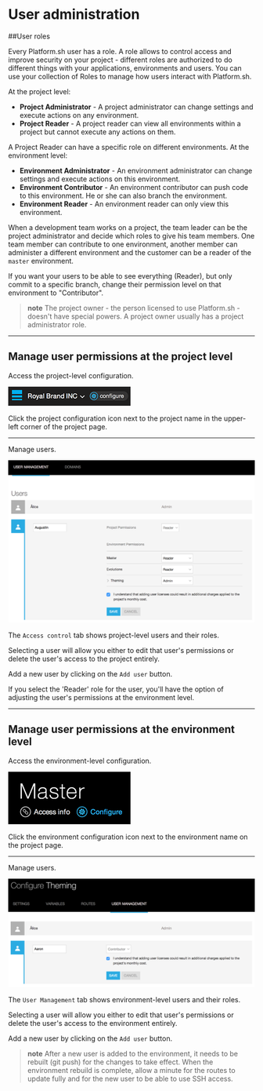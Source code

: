 # User administration

##User roles

Every Platform.sh user has a role. A role allows to control access and
improve security on your project - different roles are authorized to do
different things with your applications, environments and users. You can
use your collection of Roles to manage how users interact with
Platform.sh.

At the project level:

-   **Project Administrator** - A project administrator can change
    settings and execute actions on any environment.
-   **Project Reader** - A project reader can view all environments
    within a project but cannot execute any actions on them.

A Project Reader can have a specific role on different environments. At
the environment level:

-   **Environment Administrator** - An environment administrator can
    change settings and execute actions on this environment.
-   **Environment Contributor** - An environment contributor can push
    code to this environment. He or she can also branch the environment.
-   **Environment Reader** - An environment reader can only view this
    environment.

When a development team works on a project, the team leader can be the
project administrator and decide which roles to give his team members.
One team member can contribute to one environment, another member can
administer a different environment and the customer can be a reader of
the `master` environment.

If you want your users to be able to see everything (Reader), but only
commit to a specific branch, change their permission level on that
environment to "Contributor".

> **note**
> The project owner - the person licensed to use Platform.sh - doesn't have special powers. A project owner usually has a project administrator role.

------------------------------------------------------------------------

## Manage user permissions at the project level

Access the project-level configuration.

![Project configure icon](/use-platform/images/project_w-configarrow.png)

Click the project configuration icon next to the project name in the
upper-left corner of the project page.

------------------------------------------------------------------------

Manage users.

![Project user management screenshot](/use-platform/images/project_usermanagement.png)

The `Access control` tab shows project-level users and their roles.

Selecting a user will allow you either to edit that user's permissions
or delete the user's access to the project entirely.

Add a new user by clicking on the `Add user` button.

If you select the 'Reader' role for the user, you'll have the option
of adjusting the user's permissions at the environment level.

------------------------------------------------------------------------

## Manage user permissions at the environment level

Access the environment-level configuration.

![Project configure icon](/use-platform/images/environment_w-configarrow.png)

Click the environment configuration icon next to the environment name
on the project page.

------------------------------------------------------------------------

Manage users.

![Project user management screenshot](/use-platform/images/environment_usermanagement.png)

The `User Management` tab shows environment-level users and their
roles.

Selecting a user will allow you either to edit that user's permissions
or delete the user's access to the environment entirely.

Add a new user by clicking on the `Add user` button.

> **note**
> After a new user is added to the environment, it needs to be rebuilt (git push) for the changes to take effect. When the environment rebuild is complete, allow a minute for the routes to update fully and for the new user to be able to use SSH access.
